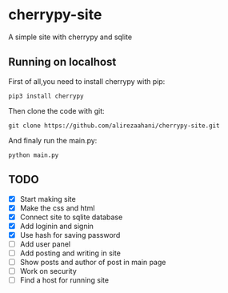 # cherrypy-site
A simple site with cherrypy and sqlite
## Running on localhost
First of all,you need to install cherrypy with pip:  
```
pip3 install cherrypy
```  
Then clone the code with git:  
```
git clone https://github.com/alirezaahani/cherrypy-site.git
```  
And finaly run the main.py:  
```
python main.py
```
## TODO
- [x] Start making site
- [x] Make the css and html
- [x] Connect site to sqlite database
- [x] Add loginin and signin
- [x] Use hash for saving password
- [ ] Add user panel
- [ ] Add posting and writing in site
- [ ] Show posts and author of post in main page
- [ ] Work on security
- [ ] Find a host for running site